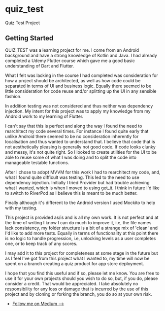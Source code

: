 # quiz_test

Quiz Test Project

## Getting Started

QUIZ_TEST was a learning project for me. I come from an Android background and have a strong
knowledge of Kotlin and Java. I had already completed a Udemy Flutter course which gave me a good
basic understanding of Dart and Flutter.

What I felt was lacking in the course I had completed was consideration for how a project should be
architected, as well as how code could be separated in terms of UI and business logic. Equally there
seemed to be little consideration for code reuse and/or splitting up the UI in any sensible fashion.

In addition testing was not considered and thus neither was dependency injection. My intent for this
project was to apply my knowledge from my Android work to my learning of Flutter.

I can't say that this is perfect and along the way I found the need to rearchitect my code several
times. For instance I found quite early that unlike Android there seemed to be no consideration
inherently for localisation and thus wanted to understand that. I believe that code that is not
aesthetically pleasing is generally not good code. If code looks clunky and messy, it's not quite
right. So I looked to create utilities for the UI to be able to reuse some of what I was doing and
to split the code into manageable testable functions.

After I chose to adopt MVVM for this work I had to rearchitect my code, and, what I found quite
difficult was testing. This led to the need to use dependency injection. Initially I tried
Provider but had trouble achieving what I wanted, which is when I moved to using get_it. I think in
future I'd like to switch to RiverPod as I believe this is meant to be much better.

Finally although it's different to the Android version I used Mockito to help with my testing.

This project is provided as/is and is all my own work. It is not perfect and at the time of writing
I know I can do much to improve it, i.e, the file names lack consistency, my folder structure is a
bit of a strange mix of 'clean' and I'd like to add more tests. Equally in terms of functionality
at this point there is no logic to handle progression, i.e, unlocking levels as a user completes
one, or to keep track of any scores.

I may add it to this project for completeness at some stage in the future but as I feel I've
got from this project what I wanted to, my time will now be spent on a branch creating a quiz
product for app store deployment.

I hope that you find this useful and if so, please let me know. You are free to use it for your
own projects should you wish to do so, but, if you do, please consider a credit. That would be
appreciated. I take absolutely no responsibility for any loss or damage that is incurred by the use
of this project and by cloning or forking the branch, you do so at your own risk.

- [Follow me on Medium -->](https://nigelcardozo.medium.com/)